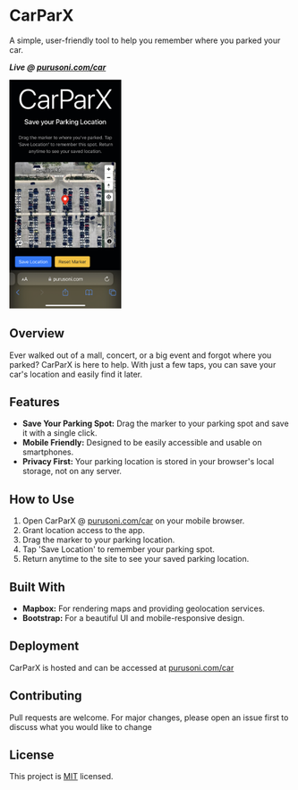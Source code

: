 # CarParX

A simple, user-friendly tool to help you remember where you parked your car.

***Live @ [purusoni.com/car](https://purusoni.com/car)***

<img src="screenshot.jpeg" alt="Screenshot of CarParX" width="200"/>


## Overview

Ever walked out of a mall, concert, or a big event and forgot where you parked? CarParX is here to help. With just a few taps, you can save your car's location and easily find it later.

## Features

- **Save Your Parking Spot:** Drag the marker to your parking spot and save it with a single click.
- **Mobile Friendly:** Designed to be easily accessible and usable on smartphones.
- **Privacy First:** Your parking location is stored in your browser's local storage, not on any server.

## How to Use

1. Open CarParX @ [purusoni.com/car](https://purusoni.com/car) on your mobile browser.
2. Grant location access to the app.
3. Drag the marker to your parking location.
4. Tap 'Save Location' to remember your parking spot.
5. Return anytime to the site to see your saved parking location.

## Built With

- **Mapbox:** For rendering maps and providing geolocation services.
- **Bootstrap:** For a beautiful UI and mobile-responsive design.

## Deployment

CarParX is hosted and can be accessed at [purusoni.com/car](https://purusoni.com/car)

## Contributing

Pull requests are welcome. For major changes, please open an issue first to discuss what you would like to change

## License

This project is [MIT](LICENSE) licensed.

